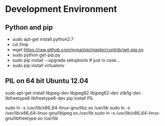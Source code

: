 Development Environment
=======================

Python and pip
--------------

- sudo apt-get install python2.7
- cd /tmp
- wget https://raw.github.com/pypa/pip/master/contrib/get-pip.py
- sudo python get-pip.py
- sudo pip install --upgrade setuptools # just in case...
- sudo pip install virtualenv

PIL on 64 bit Ubuntu 12.04
--------------------------

sudo apt-get install libjpeg-dev libjpeg62 libjpeg62-dev zlib1g-dev libfreetype6 libfreetype6-dev
pip install PIL

sudo ln -s /usr/lib/x86_64-linux-gnu/libz.so /usr/lib
sudo ln -s /usr/lib/x86_64-linux-gnu/libjpeg.so /usr/lib
sudo ln -s /usr/lib/x86_64-linux-gnu/libfreetype.so /usr/lib
